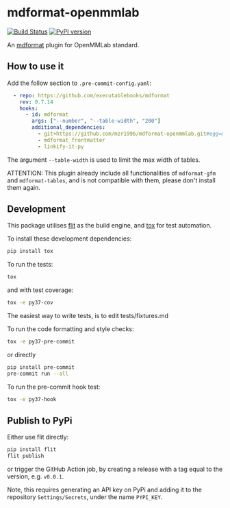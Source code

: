 # mdformat-openmmlab

[![Build Status][ci-badge]][ci-link]
[![PyPI version][pypi-badge]][pypi-link]

An [mdformat](https://github.com/executablebooks/mdformat) plugin for OpenMMLab standard.

## How to use it

Add the follow section to `.pre-commit-config.yaml`:

```yaml
  - repo: https://github.com/executablebooks/mdformat
    rev: 0.7.14
    hooks:
      - id: mdformat
        args: ["--number", "--table-width", "200"]
        additional_dependencies:
          - git+https://github.com/mzr1996/mdformat-openmmlab.git#egg=mdformat-openmmlab
          - mdformat_frontmatter
          - linkify-it-py
```

The argument `--table-width` is used to limit the max width of tables.

ATTENTION: This plugin already include all functionalities of `mdformat-gfm` and `mdformat-tables`, and is
not compatible with them, please don't install them again.

## Development

This package utilises [flit](https://flit.readthedocs.io) as the build engine, and [tox](https://tox.readthedocs.io) for test automation.

To install these development dependencies:

```bash
pip install tox
```

To run the tests:

```bash
tox
```

and with test coverage:

```bash
tox -e py37-cov
```

The easiest way to write tests, is to edit tests/fixtures.md

To run the code formatting and style checks:

```bash
tox -e py37-pre-commit
```

or directly

```bash
pip install pre-commit
pre-commit run --all
```

To run the pre-commit hook test:

```bash
tox -e py37-hook
```

## Publish to PyPi

Either use flit directly:

```bash
pip install flit
flit publish
```

or trigger the GitHub Action job, by creating a release with a tag equal to the version, e.g. `v0.0.1`.

Note, this requires generating an API key on PyPi and adding it to the repository `Settings/Secrets`, under the name `PYPI_KEY`.

[ci-badge]: https://github.com/mzr1996/mdformat-openmmlab/workflows/CI/badge.svg?branch=master
[ci-link]: https://github.com/mzr1996/mdformat-openmmlab/actions?query=workflow%3ACI+branch%3Amaster+event%3Apush
[pypi-badge]: https://img.shields.io/pypi/v/mdformat-openmmlab.svg
[pypi-link]: https://pypi.org/project/mdformat-openmmlab
